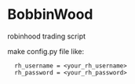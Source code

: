 # BobbinWood
robinhood trading script

make config.py file like:
```
  rh_username = <your_rh_username>
  rh_password = <your_rh_password>
```
